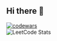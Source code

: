 ## Hi there 👋

[![codewars](https://www.codewars.com/users/madMaxR/badges/large)](https://www.codewars.com/users/madMaxR)   
![LeetCode Stats](https://leetcard.jacoblin.cool/madMaxR?theme=nord&font=Noto%20Sans%20Masaram%20Gondi)


<!--
**madMaxR/madMaxR** is a ✨ _special_ ✨ repository because its `README.md` (this file) appears on your GitHub profile.

Here are some ideas to get you started:

- 🔭 I’m currently working on ...
- 🌱 I’m currently learning ...
- 👯 I’m looking to collaborate on ...
- 🤔 I’m looking for help with ...
- 💬 Ask me about ...
- 📫 How to reach me: ...
- 😄 Pronouns: ...
- ⚡ Fun fact: ...
-->
